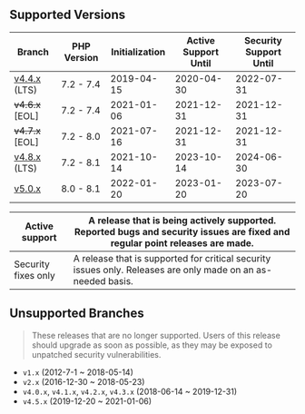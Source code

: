 ## Supported Versions

| Branch                                                          | PHP Version | Initialization | Active Support Until | Security Support Until |
| --------------------------------------------------------------- | ----------- | -------------- | -------------------- | ---------------------- |
| [v4.4.x](https://github.com/swoole/v4.4-lts) (LTS)              | 7.2 - 7.4   | 2019-04-15     | 2020-04-30           | 2022-07-31             |
| ~~v4.6.x~~ [EOL]                                                | 7.2 - 7.4   | 2021-01-06     | 2021-12-31           | 2021-12-31             |
| ~~v4.7.x~~ [EOL]                                                | 7.2 - 8.0   | 2021-07-16     | 2021-12-31           | 2021-12-31             |
| [v4.8.x](https://github.com/swoole/swoole-src/tree/4.8.x) (LTS) | 7.2 - 8.1   | 2021-10-14     | 2023-10-14           | 2024-06-30             |
| [v5.0.x](https://github.com/swoole/swoole-src/tree/master)      | 8.0 - 8.1   | 2022-01-20     | 2023-01-20           | 2023-07-20             |

| Active support      | A release that is being actively supported. Reported bugs and security issues are fixed and regular point releases are made. |
| ------------------- | ---------------------------------------------------------------------------------------------------------------------------- |
| Security fixes only | A release that is supported for critical security issues only. Releases are only made on an as-needed basis.                 |

## Unsupported Branches

> These releases that are no longer supported. Users of this release should upgrade as soon as possible, as they may be exposed to unpatched security vulnerabilities.

- `v1.x` (2012-7-1 ~ 2018-05-14)
- `v2.x` (2016-12-30 ~ 2018-05-23)
- `v4.0.x`, `v4.1.x`, `v4.2.x`,  `v4.3.x` (2018-06-14 ~ 2019-12-31)
- `v4.5.x` (2019-12-20 ~ 2021-01-06)

